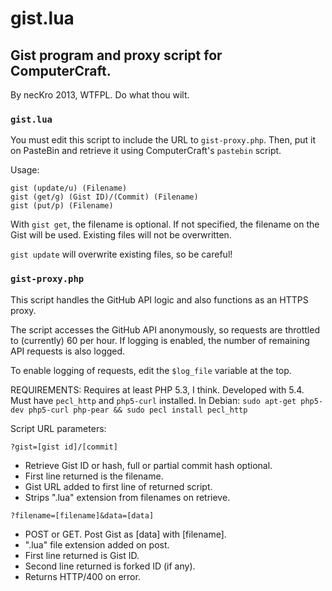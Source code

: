 # gist.lua
## Gist program and proxy script for ComputerCraft.

By necKro 2013, WTFPL.  Do what thou wilt.

### `gist.lua`

You must edit this script to include the URL to `gist-proxy.php`.  Then, put
it on PasteBin and retrieve it using ComputerCraft's `pastebin` script.

Usage:

    gist (update/u) (Filename)
    gist (get/g) (Gist ID)/(Commit) (Filename)
    gist (put/p) (Filename)

With `gist get`, the filename is optional.  If not specified, the filename on
the Gist will be used. Existing files will not be overwritten.

`gist update` will overwrite existing files, so be careful!

### `gist-proxy.php`

This script handles the GitHub API logic and also functions as an HTTPS proxy.

The script accesses the GitHub API anonymously, so requests are throttled to
(currently) 60 per hour.  If logging is enabled, the number of remaining API
requests is also logged.

To enable logging of requests, edit the `$log_file` variable at the top.

REQUIREMENTS: Requires at least PHP 5.3, I think.  Developed with 5.4.
Must have `pecl_http` and `php5-curl` installed.  In Debian:
`sudo apt-get php5-dev php5-curl php-pear && sudo pecl install pecl_http`

Script URL parameters:

` ?gist=[gist id]/[commit] `
- Retrieve Gist ID or hash, full or partial commit hash optional.
- First line returned is the filename.
- Gist URL added to first line of returned script.
- Strips ".lua" extension from filenames on retrieve.

` ?filename=[filename]&data=[data] `
- POST or GET.  Post Gist as [data] with [filename].
- ".lua" file extension added on post.
- First line returned is Gist ID.
- Second line returned is forked ID (if any).
- Returns HTTP/400 on error.
